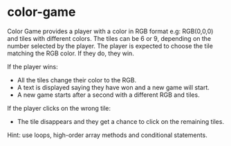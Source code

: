 # color-game
Color Game provides a player with a color in RGB format e.g: RGB(0,0,0) and tiles with different colors. The tiles can be 6 or 9, depending on the number selected by the player. The player is expected to choose the tile matching the RGB color. If they do, they win. 

If the player wins:
- All the tiles change their color to the RGB. 
- A text is displayed saying they have won and a new game will start.
- A new game starts after a second with a different RGB and tiles.

If the player clicks on the wrong tile:
- The tile disappears and they get a chance to click on the remaining tiles.

Hint: use loops, high-order array methods and conditional statements.
